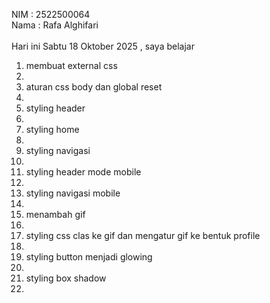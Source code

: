 NIM : 2522500064 <br>
Nama : Rafa Alghifari <br><br>
Hari ini Sabtu 18 Oktober 2025 , saya belajar<ol>
<li> membuat external css <li>
<li> aturan css body dan global reset <li>
<li> styling header <li>
<li> styling home<li>
<li> styling navigasi<li>
<li> styling header mode mobile<li>
<li> styling navigasi mobile<li>
<li> menambah gif <li>
<li> styling css clas ke gif dan mengatur gif ke bentuk profile<li>
<li> styling button menjadi glowing<li>
<li> styling box shadow<li>
<ol>